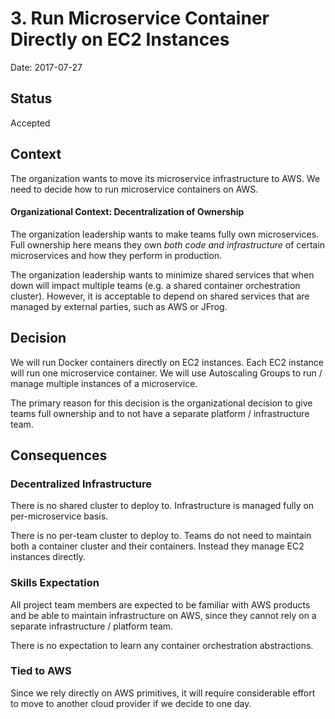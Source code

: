 # 3. Run Microservice Container Directly on EC2 Instances

Date: 2017-07-27

## Status

Accepted

## Context

The organization wants to move its microservice infrastructure to AWS. We need to decide how to run microservice containers on AWS.

#### Organizational Context: Decentralization of Ownership

The organization leadership wants to make teams fully own microservices. Full ownership here means they own _both code and infrastructure_ of certain microservices and how they perform in production.

The organization leadership wants to minimize shared services that when down will impact multiple teams (e.g. a shared container orchestration cluster). However, it is acceptable to depend on shared services that are managed by external parties, such as AWS or JFrog.

## Decision

We will run Docker containers directly on EC2 instances. Each EC2 instance will run one microservice container. We will use Autoscaling Groups to run / manage multiple instances of a microservice.

The primary reason for this decision is the organizational decision to give teams full ownership and to not have a separate platform / infrastructure team.

## Consequences

### Decentralized Infrastructure

There is no shared cluster to deploy to. Infrastructure is managed fully on per-microservice basis.

There is no per-team cluster to deploy to. Teams do not need to maintain both a container cluster and their containers. Instead they manage EC2 instances directly.
 
### Skills Expectation

All project team members are expected to be familiar with AWS products and be able to maintain infrastructure on AWS, since they cannot rely on a separate infrastructure / platform team.

There is no expectation to learn any container orchestration abstractions.

### Tied to AWS

Since we rely directly on AWS primitives, it will require considerable effort to move to another cloud provider if we decide to one day.